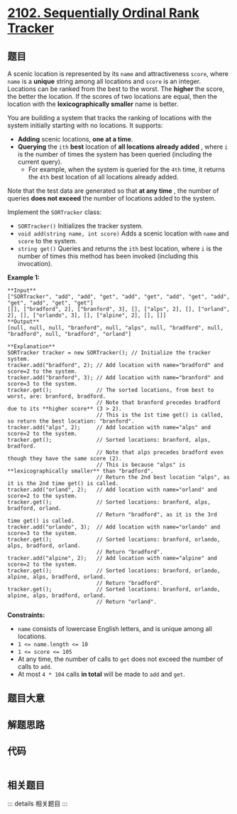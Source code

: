 # [2102. Sequentially Ordinal Rank Tracker](https://leetcode.com/problems/sequentially-ordinal-rank-tracker)

## 题目

A scenic location is represented by its `name` and attractiveness `score`,
where `name` is a **unique** string among all locations and `score` is an
integer. Locations can be ranked from the best to the worst. The **higher**
the score, the better the location. If the scores of two locations are equal,
then the location with the **lexicographically smaller** name is better.

You are building a system that tracks the ranking of locations with the system
initially starting with no locations. It supports:

  * **Adding** scenic locations, **one at a time**.
  * **Querying** the `ith` **best** location of **all locations already added** , where `i` is the number of times the system has been queried (including the current query). 
    * For example, when the system is queried for the `4th` time, it returns the `4th` best location of all locations already added.

Note that the test data are generated so that **at any time** , the number of
queries **does not exceed** the number of locations added to the system.

Implement the `SORTracker` class:

  * `SORTracker()` Initializes the tracker system.
  * `void add(string name, int score)` Adds a scenic location with `name` and `score` to the system.
  * `string get()` Queries and returns the `ith` best location, where `i` is the number of times this method has been invoked (including this invocation).



**Example 1:**

    
    
    **Input**
    ["SORTracker", "add", "add", "get", "add", "get", "add", "get", "add", "get", "add", "get", "get"]
    [[], ["bradford", 2], ["branford", 3], [], ["alps", 2], [], ["orland", 2], [], ["orlando", 3], [], ["alpine", 2], [], []]
    **Output**
    [null, null, null, "branford", null, "alps", null, "bradford", null, "bradford", null, "bradford", "orland"]
    
    **Explanation**
    SORTracker tracker = new SORTracker(); // Initialize the tracker system.
    tracker.add("bradford", 2); // Add location with name="bradford" and score=2 to the system.
    tracker.add("branford", 3); // Add location with name="branford" and score=3 to the system.
    tracker.get();              // The sorted locations, from best to worst, are: branford, bradford.
                                // Note that branford precedes bradford due to its **higher score** (3 > 2).
                                // This is the 1st time get() is called, so return the best location: "branford".
    tracker.add("alps", 2);     // Add location with name="alps" and score=2 to the system.
    tracker.get();              // Sorted locations: branford, alps, bradford.
                                // Note that alps precedes bradford even though they have the same score (2).
                                // This is because "alps" is **lexicographically smaller** than "bradford".
                                // Return the 2nd best location "alps", as it is the 2nd time get() is called.
    tracker.add("orland", 2);   // Add location with name="orland" and score=2 to the system.
    tracker.get();              // Sorted locations: branford, alps, bradford, orland.
                                // Return "bradford", as it is the 3rd time get() is called.
    tracker.add("orlando", 3);  // Add location with name="orlando" and score=3 to the system.
    tracker.get();              // Sorted locations: branford, orlando, alps, bradford, orland.
                                // Return "bradford".
    tracker.add("alpine", 2);   // Add location with name="alpine" and score=2 to the system.
    tracker.get();              // Sorted locations: branford, orlando, alpine, alps, bradford, orland.
                                // Return "bradford".
    tracker.get();              // Sorted locations: branford, orlando, alpine, alps, bradford, orland.
                                // Return "orland".
    



**Constraints:**

  * `name` consists of lowercase English letters, and is unique among all locations.
  * `1 <= name.length <= 10`
  * `1 <= score <= 105`
  * At any time, the number of calls to `get` does not exceed the number of calls to `add`.
  * At most `4 * 104` calls **in total** will be made to `add` and `get`.


## 题目大意

## 解题思路

## 代码

```javascript

```

## 相关题目

::: details 相关题目
:::
